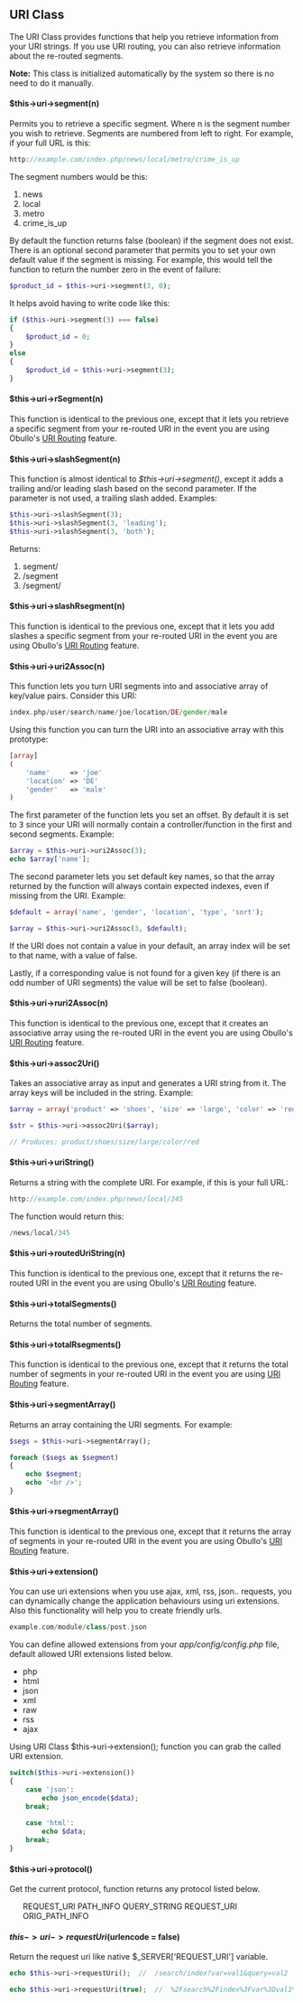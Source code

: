 ## URI Class

The URI Class provides functions that help you retrieve information from your URI strings. If you use URI routing, you can also retrieve information about the re-routed segments.

**Note:** This class is initialized automatically by the system so there is no need to do it manually.

#### $this->uri->segment(n)

Permits you to retrieve a specific segment. Where n is the segment number you wish to retrieve. Segments are numbered from left to right. For example, if your full URL is this:

```php
http://example.com/index.php/news/local/metro/crime_is_up
```

The segment numbers would be this:

<ol>
    <li>news</li>
    <li>local</li>
    <li>metro</li>
    <li>crime_is_up</li>
</ol>

By default the function returns false (boolean) if the segment does not exist. There is an optional second parameter that permits you to set your own default value if the segment is missing. For example, this would tell the function to return the number zero in the event of failure:

```php
$product_id = $this->uri->segment(3, 0);
```

It helps avoid having to write code like this:

```php
if ($this->uri->segment(3) === false)
{
    $product_id = 0;
}
else
{
    $product_id = $this->uri->segment(3);
}
```

#### $this->uri->rSegment(n)

This function is identical to the previous one, except that it lets you retrieve a specific segment from your re-routed URI in the event you are using Obullo's [URI Routing](/docs/advanced/uri-routing) feature.

#### $this->uri->slashSegment(n)

This function is almost identical to <dfn>$this->uri->segment()</dfn>, except it adds a trailing and/or leading slash based on the second parameter. If the parameter is not used, a trailing slash added. Examples:

```php
$this->uri->slashSegment(3);
$this->uri->slashSegment(3, 'leading');
$this->uri->slashSegment(3, 'both');
```

Returns:

<ol>
    <li>segment/</li>
    <li>/segment</li>
    <li>/segment/</li>
</ol>

#### $this->uri->slashRsegment(n)

This function is identical to the previous one, except that it lets you add slashes a specific segment from your re-routed URI in the event you are using Obullo's [URI Routing](/docs/advanced/uri-routing) feature.

#### $this->uri->uri2Assoc(n)

This function lets you turn URI segments into and associative array of key/value pairs. Consider this URI:

```php
index.php/user/search/name/joe/location/DE/gender/male
```

Using this function you can turn the URI into an associative array with this prototype:

```php
[array]
(
    'name'     => 'joe'
    'location' => 'DE'
    'gender'   => 'male'
)
```

The first parameter of the function lets you set an offset. By default it is set to <kbd>3</kbd> since your URI will normally contain a controller/function in the first and second segments. Example:

```php
$array = $this->uri->uri2Assoc(3);
echo $array['name']; 
```

The second parameter lets you set default key names, so that the array returned by the function will always contain expected indexes, even if missing from the URI. Example:

```php
$default = array('name', 'gender', 'location', 'type', 'sort');

$array = $this->uri->uri2Assoc(3, $default);
```

If the URI does not contain a value in your default, an array index will be set to that name, with a value of false.

Lastly, if a corresponding value is not found for a given key (if there is an odd number of URI segments) the value will be set to false (boolean).

#### $this->uri->ruri2Assoc(n)

This function is identical to the previous one, except that it creates an associative array using the re-routed URI in the event you are using Obullo's [URI Routing](/docs/advanced/uri-routing) feature.

#### $this->uri->assoc2Uri()

Takes an associative array as input and generates a URI string from it. The array keys will be included in the string. Example:

```php
$array = array('product' => 'shoes', 'size' => 'large', 'color' => 'red');

$str = $this->uri->assoc2Uri($array);

// Produces: product/shoes/size/large/color/red
```

#### $this->uri->uriString()

Returns a string with the complete URI. For example, if this is your full URL:

```php
http://example.com/index.php/news/local/345
```

The function would return this:

```php
/news/local/345
```

#### $this->uri->routedUriString(n)

This function is identical to the previous one, except that it returns the re-routed URI in the event you are using Obullo's [URI Routing](/docs/advanced/uri-routing) feature.

#### $this->uri->totalSegments()

Returns the total number of segments.

#### $this->uri->totalRsegments()

This function is identical to the previous one, except that it returns the total number of segments in your re-routed URI in the event you are using [URI Routing](/docs/advanced/uri-routing) feature.

#### $this->uri->segmentArray()

Returns an array containing the URI segments. For example:

```php
$segs = $this->uri->segmentArray();

foreach ($segs as $segment)
{
    echo $segment;
    echo '<br />';
}
```

#### $this->uri->rsegmentArray()

This function is identical to the previous one, except that it returns the array of segments in your re-routed URI in the event you are using Obullo's [URI Routing](/docs/advanced/uri-routing) feature.

#### $this->uri->extension()

You can use uri extensions when you use ajax, xml, rss, json.. requests, you can dynamically change the application behaviours using uri extensions. Also this functionality will help you to create friendly urls.

```php
example.com/module/class/post.json 
```

You can define allowed extensions from your <var>app/config/config.php</var> file, default allowed URI extensions listed below.

<ul>
    <li>php</li>
    <li>html</li>
    <li>json</li>
    <li>xml</li>
    <li>raw</li>
    <li>rss</li>
    <li>ajax</li>
</ul>

Using URI Class $this->uri->extension(); function you can grab the called URI extension. 

```php
switch($this->uri->extension())
{
    case 'json':
        echo json_encode($data);
    break;
    
    case 'html':
        echo $data;
    break;
}
```

#### $this->uri->protocol()

Get the current protocol, function returns any protocol listed below.

<ul>
    </li>REQUEST_URI</li>
    </li>PATH_INFO</li>
    </li>QUERY_STRING</li>
    </li>REQUEST_URI</li>
    </li>ORIG_PATH_INFO</li>
</ul>

#### $this->uri->requestUri($urlencode = false)

Return the request uri like native $_SERVER['REQUEST_URI'] variable.

```php
echo $this->uri->requestUri();  //  /search/index?var=val1&query=val2 

echo $this->uri->requestUri(true);  //  %2Fsearch%2Findex%3Fvar%3Dval1%26query%3Dval2 
```